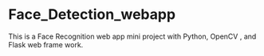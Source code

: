 # Face_Detection_webapp
This is a Face Recognition web app mini project  with Python, OpenCV , and Flask web frame work.
